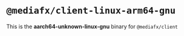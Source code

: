 # `@mediafx/client-linux-arm64-gnu`

This is the **aarch64-unknown-linux-gnu** binary for `@mediafx/client`
